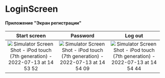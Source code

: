 # LoginScreen
#### Приложение "Экран регистрации"
Start screen               |  Password                 | Log out                 
:-------------------------:|:-------------------------:|:-------------------------:
![Simulator Screen Shot - iPod touch (7th generation) - 2022-07-13 at 14 53 52](https://user-images.githubusercontent.com/95183655/178718545-144794b1-9f14-48b4-908e-b9f87c298640.png) | ![Simulator Screen Shot - iPod touch (7th generation) - 2022-07-13 at 14 54 09](https://user-images.githubusercontent.com/95183655/178718608-a37ba71e-b987-4770-b01e-5e459594554f.png) | ![Simulator Screen Shot - iPod touch (7th generation) - 2022-07-13 at 14 54 44](https://user-images.githubusercontent.com/95183655/178718656-09b585bc-9fdd-4b72-8ec2-19be914177bc.png)



